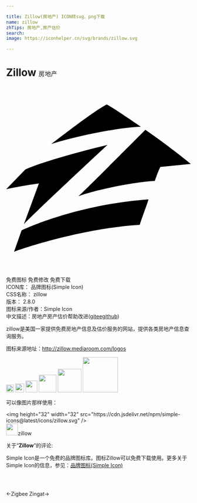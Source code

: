 ```yaml
---

title: Zillow(房地产) ICON转svg、png下载
name: zillow
zhTips: 房地产,房产估价
search: 
image: https://iconhelper.cn/svg/brands/zillow.svg

---
```


# Zillow  <small style="font-size: 60%;font-weight: 100">房地产</small>

<div id="svg" class="svg-wrap">
<svg role="img" viewBox="0 0 24 24" xmlns="http://www.w3.org/2000/svg"><title>Zillow icon</title><path d="M17.381 18.056c-7.43.445-15.51 3.135-16.362 3.51l.989-2.789c2.521-1.166 8.775-3.469 16.486-4.019-.15.57-.961 2.671-1.125 3.285l.012.013zm2.649-7.509s-.363.765-.709 1.814c-2.954.18-7.635 1.154-9.915 1.98 1.186-1.08 8.686-8.61 8.686-8.61C20.985 7.71 24 10.155 24 10.155l-3.97.395v-.003zm-17.55.33c1.647-.75 6.265-2.146 10.685-3.181 0 0-8.497 7.845-10.859 10.275l1.95-5.28c-1.516.225-2.184.315-4.256.75l2.479-2.551.001-.013zm10.6-8.432c.734.359 3.45 2.205 4.419 2.888-3.096.074-9.135 1.409-11.652 2.25 2.065-1.568 5.903-4.53 7.233-5.148v.01z"/></svg>
</div>
<detail full-name='zillow'></detail>

<div class="detail-page">
<p>
<span><span class="badge-success badge">免费图标</span> <span class="badge-success badge">免费修改</span>  <span class="badge-success badge">免费下载</span> </span>
<br/>
<span>
ICON库：
<span class="badge-secondary badge">品牌图标(Simple Icon)</span> 
</span>
<br/>
<span>
CSS名称：
<span class="badge-secondary badge">zillow</span> 
</span>

<br/>
<span>
版本：
<span class="badge-secondary badge">2.8.0</span> 
</span>
<br/>
<span>图标来源/作者：<span class="badge-light badge">Simple Icon</span></span> 
<br/>
<span class="zh-detail">中文描述：<span class="badge-primary badge">房地产</span><span class="badge-primary badge">房产估价</span><span class="help-link"><span>帮助改进</span>(<a href="https://gitee.com/liuwave/icon-helper/edit/master/json/brands/zillow.json" target="_blank" rel="noopener noreferrer">gitee</a><a href="https://github.com/liuwave/icon-helper/edit/master/json/brands/zillow.json" target="_blank" rel="noopener noreferrer">github</a></span>)</span><br/>
</p>
</div><div class="description description alert alert-light"><p>zillow是美国一家提供免费房地产信息及估价服务的网站，提供各类房地产信息查询服务。</p><p>图标来源地址：<a href="http://zillow.mediaroom.com/logos" target="_blank" rel="noopener noreferrer">http://zillow.mediaroom.com/logos</a></p></div>
<div class="alert alert-dark">
<img height="21" width="21" src="https://cdn.jsdelivr.net/npm/simple-icons@latest/icons/zillow.svg" />
<img height="24" width="24" src="https://cdn.jsdelivr.net/npm/simple-icons@latest/icons/zillow.svg" />
<img height="32" width="32" src="https://cdn.jsdelivr.net/npm/simple-icons@latest/icons/zillow.svg" />
<img height="48" width="48" src="https://cdn.jsdelivr.net/npm/simple-icons@latest/icons/zillow.svg" />
<img height="64" width="64" src="https://cdn.jsdelivr.net/npm/simple-icons@latest/icons/zillow.svg" />
<img height="96" width="96" src="https://cdn.jsdelivr.net/npm/simple-icons@latest/icons/zillow.svg" />

</div>
<div>
  <p>可以像图片那样使用：    
  </p>
  <div class="alert alert-primary" style="font-size: 14px">
    &lt;img height="32" width="32" src="https://cdn.jsdelivr.net/npm/simple-icons@latest/icons/zillow.svg" /&gt;
    <copy-btn content='<img height="32" width="32" src="https://cdn.jsdelivr.net/npm/simple-icons@latest/icons/zillow.svg" />'></copy-btn>
  </div>
  <div class="alert alert-secondary">
    <img height="32" width="32" src="https://cdn.jsdelivr.net/npm/simple-icons@latest/icons/zillow.svg" />zillow
    <copy-btn content="zillow" btn-title="复制图标名称"></copy-btn>
  </div>
</div>
<div class="icon-detail__container">
<p>关于“<b>Zillow</b>”的评论:</p>
</div>
<Vssue title="关于“Zillow”的评论" />
<div><p>Simple Icon是一个免费的品牌图标库。图标Zillow可以免费下载使用。更多关于  Simple Icon的信息，参见：<a target="_blank" href="https://iconhelper.cn/brands.html">品牌图标(Simple Icon)</a>
</p></div>


<div style="padding:2rem 0 " class="page-nav"><p class="inner"><span class="prev">←<router-link to="/icon/zigbee.html">Zigbee</router-link></span> <span class="next"><router-link to="/icon/zingat.html">Zingat</router-link>→</span></p></div>

